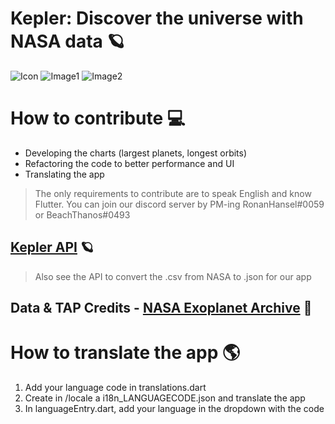 # Kepler: Discover the universe with NASA data 🪐

![Icon](https://i.ibb.co/wyp3wgb/IMG-20200907-WA0002.jpg)
![Image1](https://i.ibb.co/gz54pQT/Screenshot-1.png)
![Image2](https://i.ibb.co/zfyGhxW/Screenshot-2.png)

# How to contribute 💻
- Developing the charts (largest planets, longest orbits)
- Refactoring the code to better performance and UI
- Translating the app 
> The only requirements to contribute are to speak English and know Flutter.
> You can join our discord server by PM-ing RonanHansel#0059 or BeachThanos#0493

## [Kepler API](https://www.github.com/ronanhansel/kepler-api) 🪐
> Also see the API to convert the .csv from NASA to .json for our app

## Data & TAP Credits - [NASA Exoplanet Archive](https://exoplanetarchive.ipac.caltech.edu/) 🚀

# How to translate the app 🌎

1. Add your language code in translations.dart
2. Create in /locale a i18n_LANGUAGECODE.json and translate the app
3. In languageEntry.dart, add your language in the dropdown with the code
